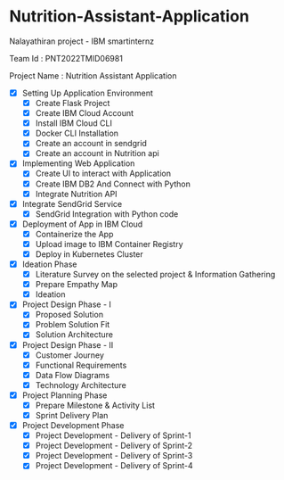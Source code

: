 # Nutrition-Assistant-Application

Nalayathiran project - IBM smartinternz

Team Id : PNT2022TMID06981

Project Name : Nutrition Assistant Application 

- [X] Setting Up Application Environment
    - [X] Create Flask Project
    - [X] Create IBM Cloud Account
    - [X] Install IBM Cloud CLI
    - [X] Docker CLI Installation
    - [X] Create an account in sendgrid
    - [X] Create an account in Nutrition api
- [X] Implementing Web Application
    - [X] Create UI to interact with Application
    - [X] Create IBM DB2 And Connect with Python
    - [X] Integrate Nutrition API
- [X] Integrate SendGrid Service
    - [X] SendGrid Integration with Python code
- [X] Deployment of App in IBM Cloud
    - [X] Containerize the App
    - [X] Upload image to IBM Container Registry
    - [X] Deploy in Kubernetes Cluster
- [X] Ideation Phase
    - [X] Literature Survey on the selected project & Information Gathering
    - [X] Prepare Empathy Map
    - [X] Ideation
- [X] Project Design Phase - I
    - [X] Proposed Solution
    - [X] Problem Solution Fit
    - [X] Solution Architecture
- [X] Project Design Phase - II
    - [X] Customer Journey
    - [X] Functional Requirements
    - [X] Data Flow Diagrams
    - [X] Technology Architecture
- [X] Project Planning Phase
    - [X] Prepare Milestone & Activity List
    - [X] Sprint Delivery Plan
- [X] Project Development Phase
    - [X] Project Development - Delivery of Sprint-1
    - [X] Project Development - Delivery of Sprint-2
    - [X] Project Development - Delivery of Sprint-3
    - [X] Project Development - Delivery of Sprint-4
